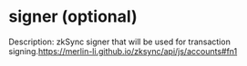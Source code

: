 # signer (optional)

Description: zkSync signer that will be used for transaction signing.https://merlin-li.github.io/zksync/api/js/accounts#fn1